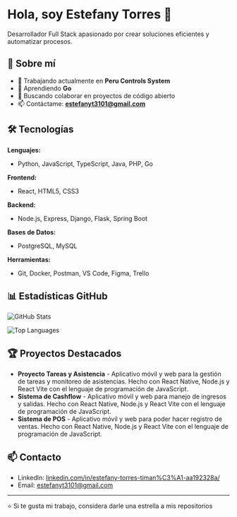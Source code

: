 # Hola, soy Estefany Torres 👋

Desarrollador Full Stack apasionado por crear soluciones eficientes y automatizar procesos.

## 🚀 Sobre mí

- 🔭 Trabajando actualmente en **Peru Controls System**
- 🌱 Aprendiendo **Go**
- 👯 Buscando colaborar en proyectos de código abierto
- 📫 Contáctame: **estefanyt3101@gmail.com**

## 🛠️ Tecnologías

**Lenguajes:**
- Python, JavaScript, TypeScript, Java, PHP, Go

**Frontend:**
- React, HTML5, CSS3

**Backend:**
- Node.js, Express, Django, Flask, Spring Boot

**Bases de Datos:**
- PostgreSQL, MySQL

**Herramientas:**
- Git, Docker, Postman, VS Code, Figma, Trello

## 📊 Estadísticas GitHub

![GitHub Stats](https://github-readme-stats.vercel.app/api?username=estefanytorres31&show_icons=true&theme=default)

![Top Languages](https://github-readme-stats.vercel.app/api/top-langs/?username=estefanytorres31&layout=compact)

## 🏆 Proyectos Destacados

- **Proyecto Tareas y Asistencia** - Aplicativo móvil y web para la gestión de tareas y monitoreo de asistencias. Hecho con React Native, Node.js y React Vite con el lenguaje de programación de JavaScript.
- **Sistema de Cashflow** - Aplicativo móvil y web para manejo de ingresos y salidas. Hecho con React Native, Node.js y React Vite con el lenguaje de programación de JavaScript.
- **Sistema de POS** - Aplicativo móvil y web para poder hacer registro de ventas. Hecho con React Native, Node.js y React Vite con el lenguaje de programación de JavaScript.

## 📫 Contacto

- LinkedIn: [linkedin.com/in/estefany-torres-timan%C3%A1-aa192328a/](https://www.linkedin.com/in/estefany-torres-timan%C3%A1-aa192328a/)
- Email: estefanyt3101@gmail.com

---

⭐ Si te gusta mi trabajo, considera darle una estrella a mis repositorios
